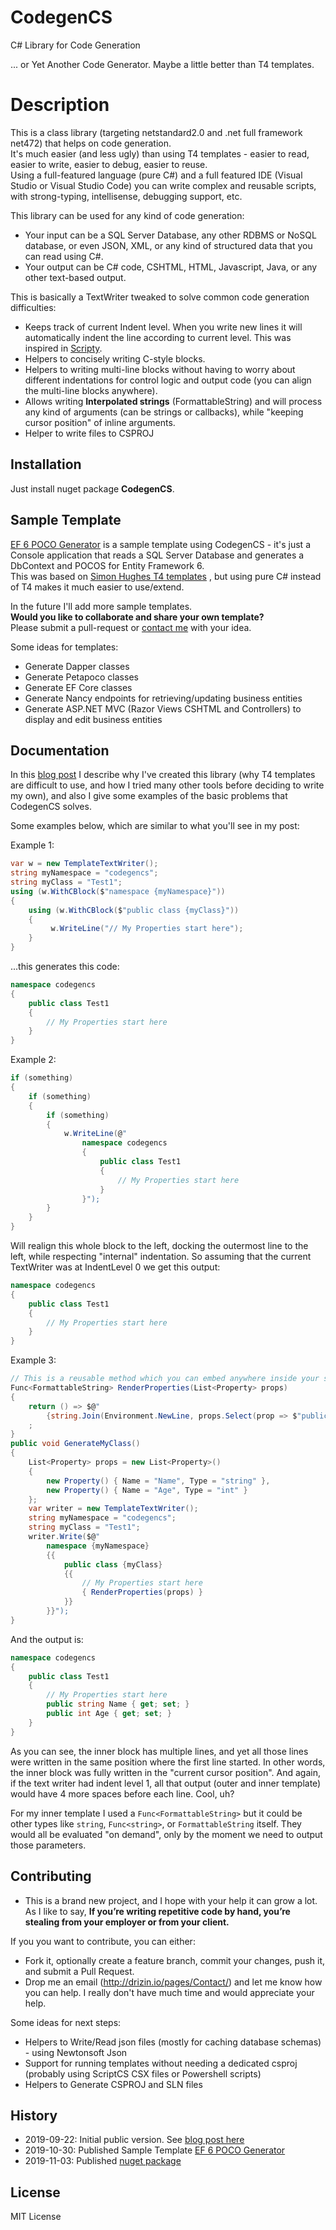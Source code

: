 # CodegenCS
C# Library for Code Generation

... or Yet Another Code Generator. Maybe a little better than T4 templates.

# Description

This is a class library (targeting netstandard2.0 and .net full framework net472) that helps on code generation.  
It's much easier (and less ugly) than using T4 templates - easier to read, easier to write, easier to debug, easier to reuse.  
Using a full-featured language (pure C#) and a full featured IDE (Visual Studio or Visual Studio Code) you can write complex and reusable scripts, with strong-typing, intellisense, debugging support, etc.

This library can be used for any kind of code generation:  
- Your input can be a SQL Server Database, any other RDBMS or NoSQL database, or even JSON, XML, or any kind of structured data that you can read using C#.
- Your output can be C# code, CSHTML, HTML, Javascript, Java, or any other text-based output.

This is basically a TextWriter tweaked to solve common code generation difficulties:
- Keeps track of current Indent level. When you write new lines it will automatically indent the line according to current level. 
  This was inspired in [Scripty](https://github.com/daveaglick/Scripty).
- Helpers to concisely writing C-style blocks.
- Helpers to writing multi-line blocks without having to worry about different indentations for control logic and output code (you can align the multi-line blocks anywhere).
- Allows writing **Interpolated strings** (FormattableString) and will process any kind of arguments (can be strings or callbacks), while "keeping cursor position" of inline arguments.
- Helper to write files to CSPROJ


## Installation
Just install nuget package **CodegenCS**.

##  Sample Template

[EF 6 POCO Generator](https://github.com/Drizin/CodegenCS/tree/master/src/Templates/EF6-POCO-Generator) is a sample template using CodegenCS - 
it's just a Console application that reads a SQL Server Database and generates a DbContext and POCOS for Entity Framework 6.  
This was based on [Simon Hughes T4 templates](https://github.com/sjh37/EntityFramework-Reverse-POCO-Code-First-Generator) , but using pure C# instead of T4 makes it much easier to use/extend.

In the future I'll add more sample templates.  
**Would you like to collaborate and share your own template?**  
Please submit a pull-request or [contact me](http://drizin.io/pages/Contact/) with your idea.

Some ideas for templates:
- Generate Dapper classes
- Generate Petapoco classes
- Generate EF Core classes
- Generate Nancy endpoints for retrieving/updating business entities
- Generate ASP.NET MVC (Razor Views CSHTML and Controllers) to display and edit business entities

## Documentation

In this [blog post](http://drizin.io/yet-another-code-generator/) I describe why I've created this library 
(why T4 templates are difficult to use, and how I tried many other tools before deciding to write my own),
and also I give some examples of the basic problems that CodegenCS solves.

Some examples below, which are similar to what you'll see in my post:

Example 1:

```cs
var w = new TemplateTextWriter();
string myNamespace = "codegencs";
string myClass = "Test1";
using (w.WithCBlock($"namespace {myNamespace}"))
{
    using (w.WithCBlock($"public class {myClass}"))
    {
         w.WriteLine("// My Properties start here");
    }
}
```
...this generates this code:
```cs
namespace codegencs
{
    public class Test1
    {
        // My Properties start here
    }
}
```

Example 2:
```cs
if (something)
{
    if (something)
    {
        if (something)
        {
            w.WriteLine(@"
                namespace codegencs
                {
                    public class Test1
                    {
                        // My Properties start here
                    }
                }");
        }
    }
}
```
Will realign this whole block to the left, docking the outermost line to the left, while respecting "internal" indentation. So assuming that the current TextWriter was at IndentLevel 0 we get this output:
```cs
namespace codegencs
{
    public class Test1
    {
        // My Properties start here
    }
}
```

Example 3:
```cs
// This is a reusable method which you can embed anywhere inside your string-interpolated templates
Func<FormattableString> RenderProperties(List<Property> props)
{
    return () => $@"
        {string.Join(Environment.NewLine, props.Select(prop => $"public {prop.Type} {prop.Name} {{ get; set; }}"))}"
    ;
}
public void GenerateMyClass()
{
    List<Property> props = new List<Property>() 
	{ 
		new Property() { Name = "Name", Type = "string" }, 
		new Property() { Name = "Age", Type = "int" } 
	};
    var writer = new TemplateTextWriter();
    string myNamespace = "codegencs";
    string myClass = "Test1";
    writer.Write($@"
        namespace {myNamespace}
        {{
            public class {myClass}
            {{
                // My Properties start here
                { RenderProperties(props) }
            }}
        }}");
}
```

And the output is:
```cs
namespace codegencs
{
    public class Test1
    {
        // My Properties start here
        public string Name { get; set; }
        public int Age { get; set; }
    }
}
```
As you can see, the inner block has multiple lines, and yet all those lines were written in the same position where the first line started. In other words, the inner block was fully written in the "current cursor position". And again, if the text writer had indent level 1, all that output (outer and inner template) would have 4 more spaces before each line. Cool, uh?

For my inner template I used a `Func<FormattableString>` but it could be other types like `string`, `Func<string>`, or `FormattableString` itself. They would all be evaluated "on demand", only by the moment we need to output those parameters.


## Contributing
- This is a brand new project, and I hope with your help it can grow a lot. As I like to say, **If you’re writing repetitive code by hand, you’re stealing from your employer or from your client.**

If you you want to contribute, you can either:
- Fork it, optionally create a feature branch, commit your changes, push it, and submit a Pull Request.
- Drop me an email (http://drizin.io/pages/Contact/) and let me know how you can help. I really don't have much time and would appreciate your help.

Some ideas for next steps:
- Helpers to Write/Read json files (mostly for caching database schemas) - using Newtonsoft Json
- Support for running templates without needing a dedicated csproj (probably using ScriptCS CSX files or Powershell scripts)
- Helpers to Generate CSPROJ and SLN files


## History
- 2019-09-22: Initial public version. See [blog post here](http://drizin.io/yet-another-code-generator/)
- 2019-10-30: Published Sample Template [EF 6 POCO Generator](https://github.com/Drizin/CodegenCS/tree/master/src/Templates/EF6-POCO-Generator)
- 2019-11-03: Published [nuget package](https://www.nuget.org/packages/CodegenCS/)

## License
MIT License
